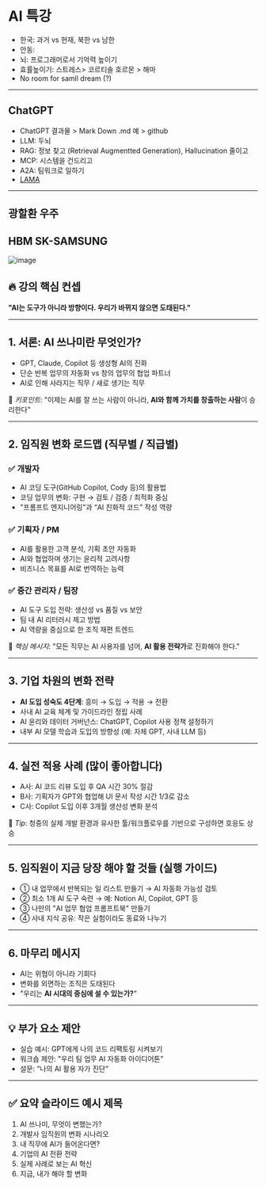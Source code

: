 # AI 특강
- 한국: 과거 vs 현재, 북한 vs 남한
- 안동:
- 뇌: 프로그래머로서 기억력 높이기
- 효률높이기: 스트레스> 코르티솔 호르몬 > 해마
- No room for samll dream (?)

---

## ChatGPT
- ChatGPT 결과물 > Mark Down .md 예 > github
- LLM: 두뇌
- RAG: 정보 찾고 (Retrieval Augmentted Generation), Hallucination 줄이고
- MCP: 시스템을 건드리고
- A2A: 팀워크로 일하기
- [LAMA](00_1_LLM_RAG_MCP_A2A.md)

---

## 광할환 우주

## HBM SK-SAMSUNG
![image](https://github.com/user-attachments/assets/16b981c4-34d5-4d17-8fa0-bdde7052778e)
  
## 🔥 강의 핵심 컨셉

**"AI는 도구가 아니라 방향이다. 우리가 바뀌지 않으면 도태된다."**

---

## 1. 서론: AI 쓰나미란 무엇인가?

* GPT, Claude, Copilot 등 생성형 AI의 진화
* 단순 반복 업무의 자동화 vs 창의 업무의 협업 파트너
* AI로 인해 사라지는 직무 / 새로 생기는 직무

🎯 *키포인트*: "이제는 AI를 잘 쓰는 사람이 아니라, **AI와 함께 가치를 창출하는 사람**이 승리한다"

---

## 2. 임직원 변화 로드맵 (직무별 / 직급별)

### ✅ 개발자

* AI 코딩 도구(GitHub Copilot, Cody 등)의 활용법
* 코딩 업무의 변화: 구현 → 검토 / 검증 / 최적화 중심
* "프롬프트 엔지니어링"과 “AI 친화적 코드” 작성 역량

### ✅ 기획자 / PM

* AI를 활용한 고객 분석, 기획 초안 자동화
* AI와 협업하며 생기는 윤리적 고려사항
* 비즈니스 목표를 AI로 번역하는 능력

### ✅ 중간 관리자 / 팀장

* AI 도구 도입 전략: 생산성 vs 품질 vs 보안
* 팀 내 AI 리터러시 제고 방법
* AI 역량을 중심으로 한 조직 재편 트렌드

🎯 *핵심 메시지*: "모든 직무는 AI 사용자를 넘어, **AI 활용 전략가**로 진화해야 한다."

---

## 3. 기업 차원의 변화 전략

* **AI 도입 성숙도 4단계**: 흥미 → 도입 → 적용 → 전환
* 사내 AI 교육 체계 및 가이드라인 정립 사례
* AI 윤리와 데이터 거버넌스: ChatGPT, Copilot 사용 정책 설정하기
* 내부 AI 모델 학습과 도입의 방향성 (예: 자체 GPT, 사내 LLM 등)

---

## 4. 실전 적용 사례 (많이 좋아합니다)

* A사: AI 코드 리뷰 도입 후 QA 시간 30% 절감
* B사: 기획자가 GPT와 협업해 UI 문서 작성 시간 1/3로 감소
* C사: Copilot 도입 이후 3개월 생산성 변화 분석

🎯 *Tip*: 청중의 실제 개발 환경과 유사한 툴/워크플로우를 기반으로 구성하면 호응도 상승

---

## 5. 임직원이 지금 당장 해야 할 것들 (실행 가이드)

* ① 내 업무에서 반복되는 일 리스트 만들기 → AI 자동화 가능성 검토
* ② 최소 1개 AI 도구 숙련 → 예: Notion AI, Copilot, GPT 등
* ③ 나만의 "AI 업무 협업 프롬프트북" 만들기
* ④ 사내 지식 공유: 작은 실험이라도 동료와 나누기

---

## 6. 마무리 메시지

* AI는 위협이 아니라 기회다
* 변화를 외면하는 조직은 도태된다
* "우리는 **AI 시대의 중심에 설 수 있는가?**"

---

## 💡 부가 요소 제안

* 실습 예시: GPT에게 나의 코드 리팩토링 시켜보기
* 워크숍 제안: "우리 팀 업무 AI 자동화 아이디어톤"
* 설문: “나의 AI 활용 자가 진단”

---

## ✅ 요약 슬라이드 예시 제목

1. AI 쓰나미, 무엇이 변했는가?
2. 개발사 임직원의 변화 시나리오
3. 내 직무에 AI가 들어온다면?
4. 기업의 AI 전환 전략
5. 실제 사례로 보는 AI 혁신
6. 지금, 내가 해야 할 변화
